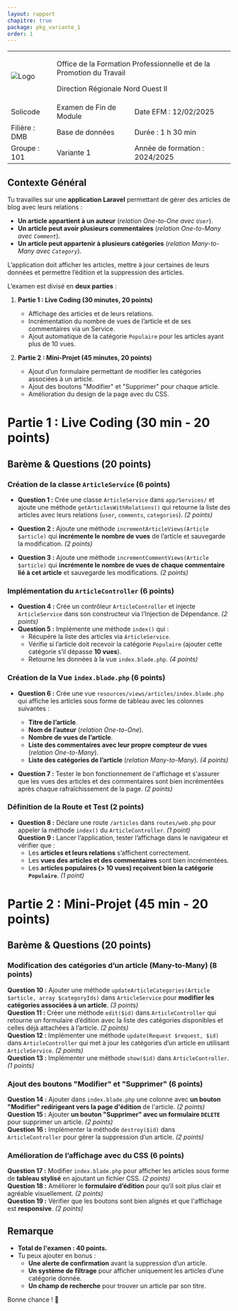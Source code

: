 ```yaml
---
layout: rapport
chapitre: true
package: pkg_variante_1
order: 1
---
```



<table class="word-style">
        <tbody>
            <tr>
              <td>
                    <img src="{{ site.baseurl }}/assets/images/logo.png"  alt="Logo">
                </td>
                <td colspan="2" class="header">
                    <p>Office de la Formation Professionnelle et de la Promotion du Travail</p>
                    <p>Direction Régionale Nord Ouest II</p>
                </td>
            </tr>
            <tr>
               <td class="bold">Solicode</td>
               <td class="bold">Examen de Fin de Module</td>
               <td class="bold">Date EFM : 12/02/2025</td>
            </tr>
            <tr>
                <td class="bold">Filière : DMB</td>
                <td class="highlight">Base de données</td>
                <td class="bold">Durée : 1 h 30 min</td>
            </tr>
            <tr>
               <td class="bold">Groupe : 101</td>
               <td class>Variante 1</td>
               <td class="bold">Année de formation : 2024/2025</td>
            </tr>
        </tbody>
</table>


## **Contexte Général**
Tu travailles sur une **application Laravel** permettant de gérer des articles de blog avec leurs relations :  
- **Un article appartient à un auteur** (*relation One-to-One avec `User`*).  
- **Un article peut avoir plusieurs commentaires** (*relation One-to-Many avec `Comment`*).  
- **Un article peut appartenir à plusieurs catégories** (*relation Many-to-Many avec `Category`*).  

L’application doit afficher les articles, mettre à jour certaines de leurs données et permettre l’édition et la suppression des articles.

L’examen est divisé en **deux parties** :

1. **Partie 1 : Live Coding (30 minutes, 20 points)**  
   - Affichage des articles et de leurs relations.  
   - Incrémentation du nombre de vues de l’article et de ses commentaires via un Service.  
   - Ajout automatique de la catégorie `Populaire` pour les articles ayant plus de 10 vues.  

2. **Partie 2 : Mini-Projet (45 minutes, 20 points)**  
   - Ajout d’un formulaire permettant de modifier les catégories associées à un article.  
   - Ajout des boutons "Modifier" et "Supprimer" pour chaque article.  
   - Amélioration du design de la page avec du CSS.  



# **Partie 1 : Live Coding (30 min - 20 points)**  

## **Barème & Questions (20 points)**
### **Création de la classe `ArticleService` (6 points)**
- **Question 1 :** Crée une classe `ArticleService` dans `app/Services/` et ajoute une méthode `getArticlesWithRelations()` qui retourne la liste des articles avec leurs relations (`user`, `comments`, `categories`). *(2 points)*  

- **Question 2 :** Ajoute une méthode `incrementArticleViews(Article $article)` qui **incrémente le nombre de vues** de l’article et sauvegarde la modification. *(2 points)*  

- **Question 3 :** Ajoute une méthode `incrementCommentViews(Article $article)` qui **incrémente le nombre de vues de chaque commentaire lié à cet article** et sauvegarde les modifications. *(2 points)*  

### **Implémentation du `ArticleController` (6 points)**

- **Question 4 :** Crée un contrôleur `ArticleController` et injecte `ArticleService` dans son constructeur via l’Injection de Dépendance. *(2 points)*  
- **Question 5 :** Implémente une méthode `index()` qui :
  - Récupère la liste des articles via `ArticleService`.
  - Vérifie si l’article doit recevoir la catégorie `Populaire` (ajouter cette catégorie s’il dépasse **10 vues**).
  - Retourne les données à la vue `index.blade.php`. *(4 points)*  



### **Création de la Vue `index.blade.php` (6 points)**
- **Question 6 :** Crée une vue `resources/views/articles/index.blade.php` qui affiche les articles sous forme de tableau avec les colonnes suivantes :  
  - **Titre de l’article**.  
  - **Nom de l’auteur** (*relation One-to-One*).  
  - **Nombre de vues de l’article**.  
  - **Liste des commentaires avec leur propre compteur de vues** (*relation One-to-Many*).  
  - **Liste des catégories de l’article** (*relation Many-to-Many*). *(4 points)*  

- **Question 7 :** Tester le bon fonctionnement de l'affichage et s'assurer que les vues des articles et des commentaires sont bien incrémentées après chaque rafraîchissement de la page. *(2 points)*  



### **Définition de la Route et Test (2 points)**
- **Question 8 :** Déclare une route `/articles` dans `routes/web.php` pour appeler la méthode `index()` du `ArticleController`. *(1 point)*  
 **Question 9 :** Lancer l’application, tester l’affichage dans le navigateur et vérifier que :
  - Les **articles et leurs relations** s’affichent correctement.
  - Les **vues des articles et des commentaires** sont bien incrémentées.
  - Les **articles populaires (> 10 vues) reçoivent bien la catégorie `Populaire`**. *(1 point)*  



# **Partie 2 : Mini-Projet (45 min - 20 points)**  

## **Barème & Questions (20 points)**
### **Modification des catégories d’un article (Many-to-Many) (8 points)**
 **Question 10 :** Ajouter une méthode `updateArticleCategories(Article $article, array $categoryIds)` dans `ArticleService` pour **modifier les catégories associées à un article**. *(3 points)*  
 **Question 11 :** Créer une méthode `edit($id)` dans `ArticleController` qui retourne un formulaire d’édition avec la liste des catégories disponibles et celles déjà attachées à l’article. *(2 points)*  
 **Question 12 :** Implémenter une méthode `update(Request $request, $id)` dans `ArticleController` qui met à jour les catégories d’un article en utilisant `ArticleService`. *(2 points)*  
 **Question 13 :** Implémenter une méthode `show($id)` dans `ArticleController`. *(1 points)* 



### **Ajout des boutons "Modifier" et "Supprimer" (6 points)**
 **Question 14 :** Ajouter dans `index.blade.php` une colonne avec **un bouton "Modifier" redirigeant vers la page d'édition** de l'article. *(2 points)*  
 **Question 15 :** Ajouter **un bouton "Supprimer" avec un formulaire `DELETE`** pour supprimer un article. *(2 points)*  
 **Question 16 :** Implémenter la méthode `destroy($id)` dans `ArticleController` pour gérer la suppression d’un article. *(2 points)*  



### **Amélioration de l’affichage avec du CSS (6 points)**
 **Question 17 :** Modifier `index.blade.php` pour afficher les articles sous forme de **tableau stylisé** en ajoutant un fichier CSS. *(2 points)*  
 **Question 18 :** Améliorer le **formulaire d’édition** pour qu’il soit plus clair et agréable visuellement. *(2 points)*  
 **Question 19 :** Vérifier que les boutons sont bien alignés et que l'affichage est **responsive**. *(2 points)*  



## **Remarque**
- **Total de l'examen : 40 points.**  
- Tu peux ajouter en bonus :
  - **Une alerte de confirmation** avant la suppression d’un article.  
  - **Un système de filtrage** pour afficher uniquement les articles d’une catégorie donnée.  
  - **Un champ de recherche** pour trouver un article par son titre.  

Bonne chance ! 🚀
